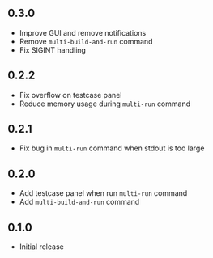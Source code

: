 ## 0.3.0
- Improve GUI and remove notifications
- Remove `multi-build-and-run` command
- Fix SIGINT handling

## 0.2.2
- Fix overflow on testcase panel
- Reduce memory usage during `multi-run` command

## 0.2.1
- Fix bug in `multi-run` command when stdout is too large

## 0.2.0
- Add testcase panel when run `multi-run` command
- Add `multi-build-and-run` command

## 0.1.0
- Initial release
